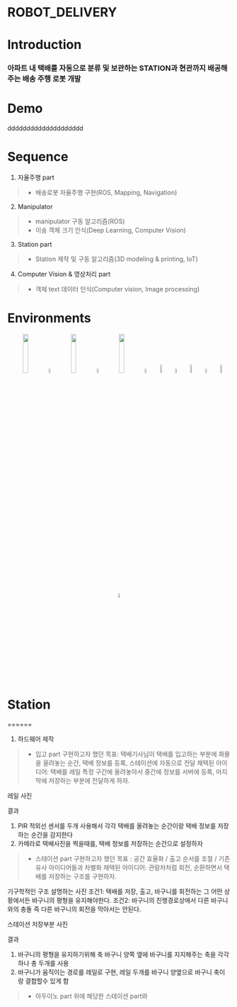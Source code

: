 ROBOT_DELIVERY
=========
Introduction
=========
### 아파트 내 택배를 자동으로 분류 및 보관하는 STATION과 현관까지 배공해주는 배송 주행 로봇 개발
# Demo
dddddddddddddddddddd
# Sequence
1. 자율주행 part
> * 배송로봇 자율주행 구현(ROS, Mapping, Navigation)
2. Manipulator
> * manipulator 구동 알고리즘(ROS)
> * 이송 객체 크기 인식(Deep Learning, Computer Vision)
3. Station part
> * Station 제작 및 구동 알고리즘(3D modeling & printing, IoT)
4. Computer Vision & 영상처리 part
> * 객체 text 데이터 인식(Computer vision, Image processing)
# Environments
<div align="center">
  <a>
    <img src="https://github.com/addinedu-ros-2nd/robot-repo-1/assets/132206474/c5d1ed7c-905f-48e6-a4e4-0cad3d4f0f35" width="15%" /></a> 
  <img src="https://github.com/ultralytics/assets/raw/main/social/logo-transparent.png" width="5%" alt="" />

  <a>
    <img src="https://github.com/addinedu-ros-2nd/robot-repo-1/assets/132206474/a8c8ff1d-4b09-4ee2-997a-39cebda308e8" width="15%" /></a> 
  <img src="https://github.com/ultralytics/assets/raw/main/social/logo-transparent.png" width="5%" alt="" />

  <a>
    <img src="https://github.com/addinedu-ros-2nd/robot-repo-1/assets/132206474/5f791e00-8687-4b88-ae2a-63cf7c4d0fa8" width="15%" /></a> 
  <img src="https://github.com/ultralytics/assets/raw/main/social/logo-transparent.png" width="5%" alt="" />

  <a>
    <img src="https://github.com/addinedu-ros-2nd/robot-repo-1/assets/132206474/31c6515f-a85c-4e3b-bfeb-5d5ee8533792" width="7%" /></a> 
  <img src="https://github.com/ultralytics/assets/raw/main/social/logo-transparent.png" width="5%" alt="" />
  
  <a>
    <img src="https://github.com/ultralytics/yolov5/releases/download/v1.0/logo-docker-small.png" width="7%" /></a>
  <img src="https://github.com/ultralytics/assets/raw/main/social/logo-transparent.png" width="5%" alt="" />
  
  <a>
    <img src="https://github.com/ultralytics/yolov5/releases/download/v1.0/logo-aws-small.png" width="7%" /></a>
  <img src="https://github.com/ultralytics/assets/raw/main/social/logo-transparent.png" width="5%" alt="" />

</div>

# Station
======
1. 하드웨어 제작
> * 입고 part
구현하고자 했던 목표: 택배기사님이 택배를 입고하는 부분에 화물을 올려놓는 순간, 택배 정보를 등록, 스테이션에 자동으로 전달
채택된 아이디어: 택배를 레일 특정 구간에 올려놓아서 중간에 정보를 서버에 등록, 마지막에 저장하는 부분에 전달하게 하자.

레일 사진

결과
1. PIR 적외선 센서를 두개 사용해서 각각 택배를 올려놓는 순간이랑 택배 정보를 저장하는 순간을 감지한다
2. 카메라로 택배사진을 찍을때를, 택배 정보를 저장하는 순간으로 설정하자



> * 스테이션 part
구현하고자 했던 목표 : 공간 효율화 / 출고 순서를 조절 / 기존 유사 아이디어들과 차별화
채택된 아이디어: 관람차처럼 회전, 순환하면서 택배를 저장하는 구조를 구현하자.

기구학적인 구조 설명하는 사진
조건1: 택배를 저장, 출고, 바구니를 회전하는 그 어떤 상황에서든 바구니의 평형을 유지해야한다.
조건2: 바구니의 진행경로상에서 다른 바구니와의 충돌 즉 다른 바구니의 회전을 막아서는 안된다.

스테이션 저장부분 사진

결과
1. 바구니의 평형을 유지하기위해 축 바구니 양쪽 옆에 바구니를 지지해주는 축을 각각 하나 총 두개를 사용
2. 바구니가 움직이는 경로를 레일로 구현, 레일 두개를 바구니 양옆으로 바구니 축이랑 결합할수 있게 함

> * 아두이노 part
위에 해당한 스테이션 part와 



  
